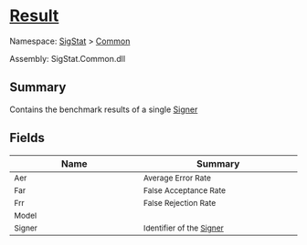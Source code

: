 # [Result](./Result.md)

Namespace: [SigStat]() > [Common](./README.md)

Assembly: SigStat.Common.dll

## Summary
Contains the benchmark results of a single [Signer](../../../docs/md/SigStat/Common/Signer.md)

## Fields

| Name<div><a href="#"><img width=400></a></div> | Summary<div><a href="#"><img width=475></a></div> | 
| --- | --- | 
| <sub>Aer</sub> | <sub>Average Error Rate</sub> | 
| <sub>Far</sub> | <sub>False Acceptance Rate</sub> | 
| <sub>Frr</sub> | <sub>False Rejection Rate</sub> | 
| <sub>Model</sub> | <sub></sub> | 
| <sub>Signer</sub> | <sub>Identifier of the [Signer](../../../docs/md/SigStat/Common/Result.md)</sub> | 


